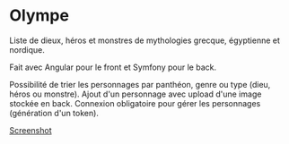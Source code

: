 # Olympe
Liste de dieux, héros et monstres de mythologies grecque, égyptienne et nordique.

Fait avec Angular pour le front et Symfony pour le back.

Possibilité de trier les personnages par panthéon, genre ou type (dieu, héros ou monstre).
Ajout d'un personnage avec upload d'une image stockée en back. 
Connexion obligatoire pour gérer les personnages (génération d'un token).

[Screenshot](https://github.com/MaximeRogues/Olympe/blob/master/front/src/assets/images/BC.PNG)
